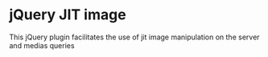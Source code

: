 # jQuery JIT image

This jQuery plugin facilitates the use of jit image manipulation on the server and medias queries
